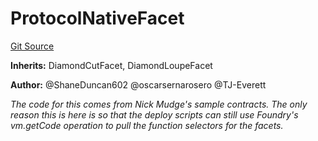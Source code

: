 # ProtocolNativeFacet
[Git Source](https://github.com/thrackle-io/tron/blob/764000f27aa19925e60dae8d757a097eec620706/src/protocol/diamond/ProtocolNativeFacet.sol)

**Inherits:**
DiamondCutFacet, DiamondLoupeFacet

**Author:**
@ShaneDuncan602 @oscarsernarosero @TJ-Everett

*The code for this comes from Nick Mudge's sample contracts. The only reason this is here is so that the deploy scripts can
still use Foundry's vm.getCode operation to pull the function selectors for the facets.*


